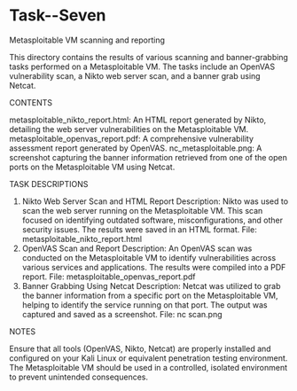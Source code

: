# Task--Seven
Metasploitable VM scanning and reporting

This directory contains the results of various scanning and banner-grabbing tasks performed on a Metasploitable VM. The tasks include an OpenVAS vulnerability scan, a Nikto web server scan, and a banner grab using Netcat.

CONTENTS

metasploitable_nikto_report.html: An HTML report generated by Nikto, detailing the web server vulnerabilities on the Metasploitable VM.
metasploitable_openvas_report.pdf: A comprehensive vulnerability assessment report generated by OpenVAS.
nc_metasploitable.png: A screenshot capturing the banner information retrieved from one of the open ports on the Metasploitable VM using Netcat.

TASK DESCRIPTIONS

1. Nikto Web Server Scan and HTML Report
Description: Nikto was used to scan the web server running on the Metasploitable VM. This scan focused on identifying outdated software, misconfigurations, and other security issues. The results were saved in an HTML format.
File: metasploitable_nikto_report.html
2. OpenVAS Scan and Report
Description: An OpenVAS scan was conducted on the Metasploitable VM to identify vulnerabilities across various services and applications. The results were compiled into a PDF report.
File: metasploitable_openvas_report.pdf
3. Banner Grabbing Using Netcat
Description: Netcat was utilized to grab the banner information from a specific port on the Metasploitable VM, helping to identify the service running on that port. The output was captured and saved as a screenshot.
File: nc scan.png

NOTES

Ensure that all tools (OpenVAS, Nikto, Netcat) are properly installed and configured on your Kali Linux or equivalent penetration testing environment.
The Metasploitable VM should be used in a controlled, isolated environment to prevent unintended consequences.
